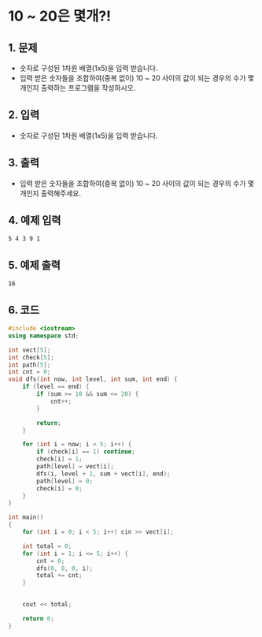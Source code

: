 # 10 ~ 20은 몇개?!

## 1. 문제
- 숫자로 구성된 1차원 배열(1x5)을 입력 받습니다.
- 입력 받은 숫자들을 조합하여(중복 없이) 10 ~ 20 사이의 값이 되는 경우의 수가 몇 개인지 출력하는 프로그램을 작성하시오.

## 2. 입력
- 숫자로 구성된 1차원 배열(1x5)을 입력 받습니다.

## 3. 출력
- 입력 받은 숫자들을 조합하여(중복 없이) 10 ~ 20 사이의 값이 되는 경우의 수가 몇 개인지 출력해주세요.

## 4. 예제 입력
```
5 4 3 9 1
```

## 5. 예제 출력
```
16
```

## 6. 코드

```c++
#include <iostream>
using namespace std;

int vect[5];
int check[5];
int path[5];
int cnt = 0;
void dfs(int now, int level, int sum, int end) {
    if (level == end) {
        if (sum >= 10 && sum <= 20) {
            cnt++;
        }

        return;
    }

    for (int i = now; i < 5; i++) {
        if (check[i] == 1) continue;
        check[i] = 1;
        path[level] = vect[i];
        dfs(i, level + 1, sum + vect[i], end);
        path[level] = 0;
        check[i] = 0;
    }
}

int main()
{
    for (int i = 0; i < 5; i++) cin >> vect[i];

    int total = 0;
    for (int i = 1; i <= 5; i++) {
        cnt = 0;
        dfs(0, 0, 0, i);
        total += cnt;
    }
    

    cout << total;

    return 0;
}
```
